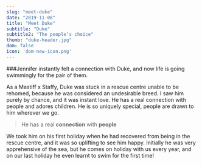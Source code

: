 ```yaml
---
slug: "meet-duke"
date: "2019-11-08"
title: "Meet Duke"
subtitle: "Duke"
subtitle2: "The people’s choice"
thumb: "duke-header.jpg"
dom: false
icon: 'dom-new-icon.png'
---
```


###Jennifer instantly felt a connection with Duke, and now life is going swimmingly for the pair of them. 

As a Mastiff x Staffy, Duke was stuck in a rescue centre unable to be rehomed, because he was considered an undesirable breed. I saw him purely by chance, and it was instant love. He has a real connection with people and adores children. He is so uniquely special, people are drawn to him wherever we go. 

> He has a real **connection** with **people**

We took him on his first holiday when he had recovered from being in the rescue centre, and it was so uplifting to see him happy. Initially he was very apprehensive of the sea, but he comes on holiday with us every year, and on our last holiday he even learnt to swim for the first time!  